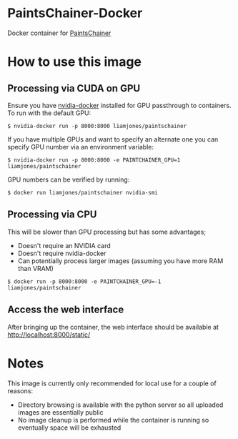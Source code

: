 # PaintsChainer-Docker

Docker container for [PaintsChainer](https://github.com/taizan/PaintsChainer)

# How to use this image

## Processing via CUDA on GPU

Ensure you have [nvidia-docker](https://github.com/NVIDIA/nvidia-docker) installed for GPU passthrough to containers. To run with the default GPU:

```console
$ nvidia-docker run -p 8000:8000 liamjones/paintschainer
```

If you have multiple GPUs and want to specify an alternate one you can specify GPU number via an environment variable:

```console
$ nvidia-docker run -p 8000:8000 -e PAINTCHAINER_GPU=1 liamjones/paintschainer
```

GPU numbers can be verified by running:

```console
$ docker run liamjones/paintschainer nvidia-smi
```

## Processing via CPU

This will be slower than GPU processing but has some advantages;

* Doesn't require an NVIDIA card
* Doesn't require nvidia-docker
* Can potentially process larger images (assuming you have more RAM than VRAM)

```console
$ docker run -p 8000:8000 -e PAINTCHAINER_GPU=-1 liamjones/paintschainer
```

## Access the web interface

After bringing up the container, the web interface should be available at [http://localhost:8000/static/](http://localhost:8000/static/)

# Notes

This image is currently only recommended for local use for a couple of reasons:

* Directory browsing is available with the python server so all uploaded images are essentially public
* No image cleanup is performed while the container is running so eventually space will be exhausted
